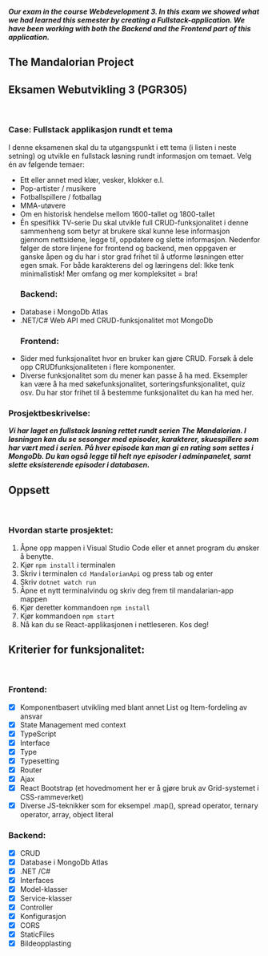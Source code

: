 **_Our exam in the course Webdevelopment 3. In this exam we showed what we had learned this semester by creating a Fullstack-application. We have been working with both the Backend and the Frontend part of this application._**

## The Mandalorian Project

## Eksamen Webutvikling 3 (PGR305)

<br/>

### Case: Fullstack applikasjon rundt et tema

I denne eksamenen skal du ta utgangspunkt i ett tema (i listen i neste setning) og utvikle en
fullstack løsning rundt informasjon om temaet. Velg én av følgende temaer:

- Ett eller annet med klær, vesker, klokker e.l.
- Pop-artister / musikere
- Fotballspillere / fotballag
- MMA-utøvere
- Om en historisk hendelse mellom 1600-tallet og 1800-tallet
- Én spesifikk TV-serie
  Du skal utvikle full CRUD-funksjonalitet i denne sammenheng som betyr at brukere skal
  kunne lese informasjon gjennom nettsidene, legge til, oppdatere og slette informasjon.
  Nedenfor følger de store linjene for frontend og backend, men oppgaven er ganske åpen og
  du har i stor grad frihet til å utforme løsningen etter egen smak. For både karakterens del og
  læringens del: Ikke tenk minimalistisk! Mer omfang og mer kompleksitet = bra!
  <br/>
  ### Backend:
- Database i MongoDb Atlas
- .NET/C# Web API med CRUD-funksjonalitet mot MongoDb
  <br/>
  ### Frontend:
- Sider med funksjonalitet hvor en bruker kan gjøre CRUD. Forsøk å dele opp CRUDfunksjonaliteten i flere komponenter.
- Diverse funksjonalitet som du mener kan passe å ha med. Eksempler kan være å ha
  med søkefunksjonalitet, sorteringsfunksjonalitet, quiz osv. Du har stor frihet til å
  bestemme funksjonalitet du kan ha med her.

### Prosjektbeskrivelse:

**_Vi har laget en fullstack løsning rettet rundt serien The Mandalorian. I løsningen kan du se sesonger med episoder, karakterer, skuespillere som har vært med i serien. På hver episode kan man gi en rating som settes i MongoDb. Du kan også legge til helt nye episoder i adminpanelet, samt slette eksisterende episoder i databasen._**
<br/>

## Oppsett

<br/>

### Hvordan starte prosjektet:

1. Åpne opp mappen i Visual Studio Code eller et annet program du ønsker å benytte.
2. Kjør `npm install` i terminalen
3. Skriv i terminalen `cd MandalorianApi` og press tab og enter
4. Skriv `dotnet watch run`
5. Åpne et nytt terminalvindu og skriv deg frem til mandalarian-app mappen
6. Kjør deretter kommandoen `npm install`
7. Kjør kommandoen `npm start`
8. Nå kan du se React-applikasjonen i nettleseren. Kos deg!

## Kriterier for funksjonalitet:

<br/>

### Frontend:

- [x] Komponentbasert utvikling med blant annet List og Item-fordeling av ansvar
- [x] State Management med context
- [x] TypeScript
- [x] Interface
- [x] Type
- [x] Typesetting
- [x] Router
- [x] Ajax
- [x] React Bootstrap (et hovedmoment her er å gjøre bruk av Grid-systemet i CSS-rammeverket)
- [x] Diverse JS-teknikker som for eksempel .map(), spread operator, ternary operator, array, object literal
      <br/>

### Backend:

- [x] CRUD
- [x] Database i MongoDb Atlas
- [x] .NET /C#
- [x] Interfaces
- [x] Model-klasser
- [x] Service-klasser
- [x] Controller
- [x] Konfigurasjon
- [x] CORS
- [x] StaticFiles
- [x] Bildeopplasting
